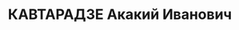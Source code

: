---
title: КАВТАРАДЗЕ Акакий Иванович
description: "- умер в 1937, член РКП(б) \n  Послужной список \n  12.1923 - 23.1.1925\
  \  председатель ЧК при СНК АССР Аджаристан"
---